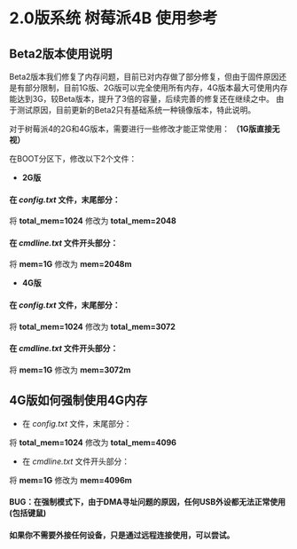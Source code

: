 # 2.0版系统 树莓派4B 使用参考

## Beta2版本使用说明

Beta2版本我们修复了内存问题，目前已对内存做了部分修复，但由于固件原因还是有部分限制，目前1G版、2G版可以完全使用所有内存，4G版本最大可使用内存能达到3G，较Beta版本，提升了3倍的容量，后续完善的修复还在继续之中。
由于测试原因，目前更新的Beta2只有基础系统一种镜像版本，特此说明。

对于树莓派4的2G和4G版本，需要进行一些修改才能正常使用： **（1G版直接无视）**

在BOOT分区下，修改以下2个文件：

- **2G版**

#### 在 *config.txt* 文件，末尾部分：

将 **total_mem=1024** 修改为 **total_mem=2048**

#### 在 *cmdline.txt* 文件开头部分：

将 **mem=1G** 修改为 **mem=2048m**

- **4G版**

#### 在 *config.txt* 文件，末尾部分：

将 **total_mem=1024** 修改为 **total_mem=3072**

#### 在 *cmdline.txt* 文件开头部分：

将 **mem=1G** 修改为 **mem=3072m**


## 4G版如何强制使用4G内存

- 在 *config.txt* 文件，末尾部分：

将 **total_mem=1024** 修改为 **total_mem=4096**

- 在 *cmdline.txt* 文件开头部分：

将 **mem=1G** 修改为 **mem=4096m**

#### BUG：在强制模式下，由于DMA寻址问题的原因，任何USB外设都无法正常使用(包括键鼠)

#### 如果你不需要外接任何设备，只是通过远程连接使用，可以尝试。
